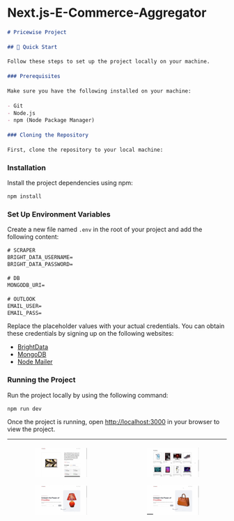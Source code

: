 # Next.js-E-Commerce-Aggregator

```markdown
# Pricewise Project

## 🤸 Quick Start

Follow these steps to set up the project locally on your machine.

### Prerequisites

Make sure you have the following installed on your machine:

- Git
- Node.js
- npm (Node Package Manager)

### Cloning the Repository

First, clone the repository to your local machine:
```


### Installation

Install the project dependencies using npm:

```bash
npm install
```

### Set Up Environment Variables

Create a new file named `.env` in the root of your project and add the following content:

```plaintext
# SCRAPER
BRIGHT_DATA_USERNAME=
BRIGHT_DATA_PASSWORD=

# DB
MONGODB_URI=

# OUTLOOK
EMAIL_USER=
EMAIL_PASS=
```

Replace the placeholder values with your actual credentials. You can obtain these credentials by signing up on the following websites:

- [BrightData](https://brightdata.com/)
- [MongoDB](https://www.mongodb.com/)
- [Node Mailer](https://nodemailer.com/)

### Running the Project

Run the project locally by using the following command:

```bash
npm run dev
```

Once the project is running, open [http://localhost:3000](http://localhost:3000) in your browser to view the project.

---
<div style="display: grid; grid-template-columns: repeat(2, 1fr); gap: 10px;">
  <!-- First Row -->
  <div style="padding: 5px;">
    <img src="images/img1.png" alt="Image 1" style="width: 50%; height: auto; display: block; margin: 0 auto;" />
  </div>
  <div style="padding: 5px;">
    <img src="images/img2.png" alt="Image 2" style="width: 50%; height: auto; display: block; margin: 0 auto;" />
  </div>

  <!-- Second Row -->
  <div style="padding: 5px;">
    <img src="images/img3.png" alt="Image 3" style="width: 50%; height: auto; display: block; margin: 0 auto;" />
  </div>
  <div style="padding: 5px;">
    <img src="images/img4.png" alt="Image 4" style="width: 50%; height: auto; display: block; margin: 0 auto;" />
  </div>
</div>


